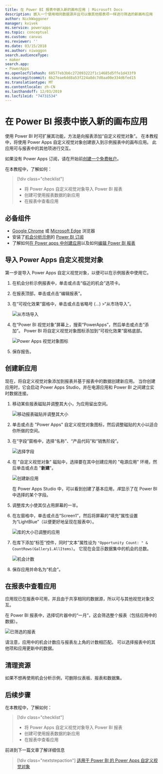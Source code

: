 ```yaml
---
title: 在 Power BI 报表中嵌入新的画布应用 | Microsoft Docs
description: 嵌入一个使用相同数据源并且可以像其他报表项一样进行筛选的新画布应用
author: NickWaggoner
manager: kvivek
ms.service: powerapps
ms.topic: conceptual
ms.custom: canvas
ms.reviewer: ''
ms.date: 03/15/2018
ms.author: niwaggon
search.audienceType:
- maker
search.app:
- PowerApps
ms.openlocfilehash: 60577eb3b6c272093222f1c14685d5ffe1d433f9
ms.sourcegitcommit: 6b27eae6dd8a53f224a8dc7d0aa00e334d6fed15
ms.translationtype: MT
ms.contentlocale: zh-CN
ms.lasthandoff: 12/03/2019
ms.locfileid: "74731534"
---
```

# <a name="embed-a-new-canvas-app-in-a-power-bi-report"></a>在 Power BI 报表中嵌入新的画布应用

使用 Power BI 时可扩展其功能，方法是向报表添加“自定义视觉对象”。 在本教程中，将使用 Power Apps 自定义视觉对象创建嵌入到示例报表中的画布应用。 此应用可与报表中的其他项进行交互。

如果没有 Power Apps 订阅，请在开始前[创建一个免费帐户](../signup-for-powerapps.md)。

在本教程中，了解如何：
> [!div class="checklist"]
> * 将 Power Apps 自定义视觉对象导入 Power BI 报表
> * 创建可使用报表数据的新应用
> * 在报表中查看应用

## <a name="prerequisites"></a>必备组件

* [Google Chrome](https://www.google.com/chrome/browser/) 或 [Microsoft Edge](https://www.microsoft.com/windows/microsoft-edge) 浏览器
* 安装了[机会分析示例](https://docs.microsoft.com/power-bi/sample-opportunity-analysis#get-the-content-pack-for-this-sample)的 [Power BI 订阅](https://docs.microsoft.com/power-bi/service-self-service-signup-for-power-bi)
* 了解如何[在 Power apps 中创建应用](data-platform-create-app-scratch.md)以及如何[编辑 Power BI 报表](https://docs.microsoft.com/power-bi/service-the-report-editor-take-a-tour)

## <a name="import-the-power-apps-custom-visual"></a>导入 Power Apps 自定义视觉对象

第一步是导入 Power Apps 自定义视觉对象，以便可以在示例报表中使用它。

1. 在机会分析示例报表中，单击或点击“临近的机会”选项卡。

2. 在报表顶部，单击或点击“编辑报表”。

3. 在“可视化效果”窗格中，单击或点击省略号 (...) &gt;“从市场导入”。 

    ![从市场导入](media/embed-powerapps-powerbi/import-visual.png)

4. 在“Power BI 视觉对象”屏幕上，搜索“PowerApps”，然后单击或点击“添加”。 Power BI 将自定义视觉对象图标添加到“可视化效果”窗格底部。

    ![Power Apps 视觉对象图标](media/embed-powerapps-powerbi/powerapps-icon.png)

5. 保存报告。

## <a name="create-a-new-app"></a>创建新应用
现在，将自定义视觉对象添加到报表并基于报表中的数据创建新应用。 当你创建应用时，它会启动 Power Apps Studio，并在电源应用和 Power BI 之间建立实时数据连接。

1. 移动某些报表磁贴并调整其大小，为应用留出空间。

    ![移动报表磁贴并调整其大小](media/embed-powerapps-powerbi/move-resize.png)

2. 单击或点击 "Power Apps" 自定义视觉对象图标，然后调整磁贴的大小以适合你所做的空间。

3. 在“字段”窗格中，选择“名称”、“产品代码”和“销售阶段”。 

    ![选择字段](media/embed-powerapps-powerbi/select-fields.png)

4. 在 "自定义视觉对象" 磁贴中，选择要在其中创建应用的 "电源应用" 环境，然后单击或点击 "**新建**"。

    ![创建新应用](media/embed-powerapps-powerbi/create-new-app.png)

    在 Power Apps Studio 中，可以看到创建了基本应用，*库*显示了在 Power BI 中选择的某个字段。

5.  调整库大小使其仅占用屏幕的一半。 

6. 在左窗格中，单击或点击“Screen1”，然后将屏幕的“填充”属性设置为“LightBlue”（以便更好地呈现在报表中）。

    ![库的大小已调整的应用](media/embed-powerapps-powerbi/app-gallery.png)

6. 在库下添加“标签”控件，同时“文本”属性设为 `"Opportunity Count: " & CountRows(Gallery1.AllItems)`。 它现在会显示数据集中的机会的总数。

    ![机会计数](media/embed-powerapps-powerbi/opportunity-count.png)

7. 保存应用并命名为“机会”。 


## <a name="view-the-app-in-the-report"></a>在报表中查看应用
应用现已在报表中可用，并且由于共享相同的数据源，所以可与其他视觉对象交互。

在 Power BI 报表中，选择切片器中的“一月”，这会筛选整个报表（包括应用中的数据）。

![已筛选的报表](media/embed-powerapps-powerbi/filtered-report.png)

请注意，应用中的机会计数应与报表左上角的计数相匹配。 可以选择报表中的其他项和应用更新中的数据。


## <a name="clean-up-resources"></a>清理资源
如果不想再使用机会分析示例，可删除仪表板、报表和数据集。


## <a name="next-steps"></a>后续步骤
在本教程中，了解如何：
> [!div class="checklist"]
> * 将 Power Apps 自定义视觉对象导入 Power BI 报表
> * 创建可使用报表数据的新应用
> * 在报表中查看应用

前进到下一篇文章了解详细信息
> [!div class="nextstepaction"]
> [适用于 Power BI 的 Power Apps 自定义视觉对象](powerapps-custom-visual.md)

